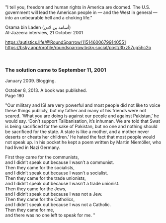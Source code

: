 "I tell you, freedom and human rights in America are doomed.
The U.S. government will lead the American people in — and the West in general — into an unbearable hell and a choking life."

Osama bin Laden (أسامة بن لادن)     
Al-Jazeera interview, 21 October 2001

https://autistics.life/@RoundSparrow/115146006799140551    
https://bsky.app/profile/roundsparrow.bsky.social/post/3lxz57ug5hc2o    

&nbsp;

### The solution came to September 11, 2001

January 2009. Blogging. 

October 8, 2013. A book was published.     
Page 180     

"Our military and ISI are very powerful and most people did not like to voice these things publicly, but my father and many of his friends were not scared. ‘What you are doing is against our people and against Pakistan,’ he would say. ‘Don’t support Talibanisation, it’s inhuman. We are told that Swat is being sacrificed for the sake of Pakistan, but no one and nothing should be sacrificed for the state. A state is like a mother, and a mother never deserts or cheats her children.’
He hated the fact that most people would not speak up. In his pocket he kept a poem written by Martin Niemöller, who had lived in Nazi Germany.

First they came for the communists,    
and I didn’t speak out because I wasn’t a communist.    
Then they came for the socialists,    
and I didn’t speak out because I wasn’t a socialist.   
Then they came for the trade unionists,    
and I didn’t speak out because I wasn’t a trade unionist.    
Then they came for the Jews,    
and I didn’t speak out because I was not a Jew.   
Then they came for the Catholics,    
and I didn’t speak out because I was not a Catholic.    
Then they came for me,    
and there was no one left to speak for me.    "


